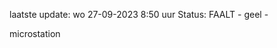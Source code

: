 laatste update: 
wo 27-09-2023  8:50   uur 
Status: FAALT - geel - 
<div class="service Y">microstation</div>